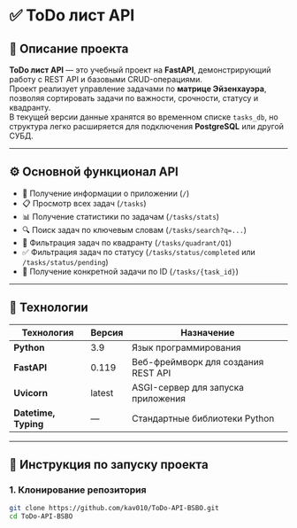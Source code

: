 # ✅ ToDo лист API

## 📘 Описание проекта
**ToDo лист API** — это учебный проект на **FastAPI**, демонстрирующий работу с REST API и базовыми CRUD-операциями.  
Проект реализует управление задачами по **матрице Эйзенхауэра**, позволяя сортировать задачи по важности, срочности, статусу и квадранту.  
В текущей версии данные хранятся во временном списке `tasks_db`, но структура легко расширяется для подключения **PostgreSQL** или другой СУБД.

---

## ⚙️ Основной функционал API

- 🔹 Получение информации о приложении (`/`)
- 📋 Просмотр всех задач (`/tasks`)
- 📊 Получение статистики по задачам (`/tasks/stats`)
- 🔍 Поиск задач по ключевым словам (`/tasks/search?q=...`)
- 🧩 Фильтрация задач по квадранту (`/tasks/quadrant/Q1`)
- ✅ Фильтрация задач по статусу (`/tasks/status/completed` или `/tasks/status/pending`)
- 🔎 Получение конкретной задачи по ID (`/tasks/{task_id}`)

---

## 🧱 Технологии

| Технология | Версия | Назначение |
|-------------|---------|------------|
| **Python** | 3.9 | Язык программирования |
| **FastAPI** | 0.119 | Веб-фреймворк для создания REST API |
| **Uvicorn** | latest | ASGI-сервер для запуска приложения |
| **Datetime, Typing** | — | Стандартные библиотеки Python |

---

## 🚀 Инструкция по запуску проекта

### 1. Клонирование репозитория
```bash
git clone https://github.com/kav010/ToDo-API-BSBO.git
cd ToDo-API-BSBO

